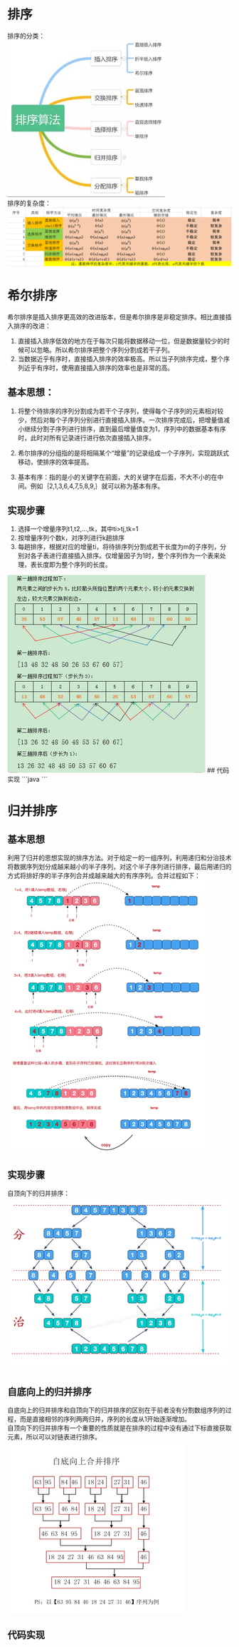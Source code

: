 <!--
 * @Author: QingHui Meng
 * @Date: 2021-03-02 11:12:13
-->
# 排序
排序的分类：
<br><img src=../img/排序的分类.jpg><br>
排序的复杂度：
<br><img src=../img/复杂度.png>

# 希尔排序
希尔排序是插入排序更高效的改进版本，但是希尔排序是非稳定排序。相比直接插入排序的改进：
1. 直接插入排序低效的地方在于每次只能将数据移动一位，但是数据量较少的时候可以忽略。所以希尔排序把整个序列分割成若干子列。
2. 当数据近乎有序时，直接插入排序的效率极高。所以当子列排序完成，整个序列近乎有序时，使用直接插入排序的效率也是非常的高。
## 基本思想：
1. 将整个待排序的序列分割成为若干个子序列，使得每个子序列的元素相对较少，然后对每个子序列分别进行直接插入排序。一次排序完成后，把增量值减小继续分割子序列进行排序，直到最后增量值变为1，序列中的数据基本有序时，此时对所有记录进行进行依次直接插入排序。

2. 希尔排序的分组指的是将相隔某个“增量”的记录组成一个子序列，实现跳跃式移动，使排序的效率提高。
3. 基本有序：指的是小的关键字在前面，大的关键字在后面，不大不小的在中间。例如｛2,1,3,6,4,7,5,8,9,｝就可以称为基本有序。
## 实现步骤
1. 选择一个增量序列t1,t2,...,tk，其中ti>tj,tk=1
2. 按增量序列个数k，对序列进行k趟排序
3. 每趟排序，根据对应的增量ti，将待排序列分割成若干长度为m的子序列，分别对各子表进行直接插入排序。仅增量因子为1时，整个序列作为一个表来处理，表长度即为整个序列的长度。
<img src=../img/shellsort.png>
## 代码实现
```java
```

# 归并排序
## 基本思想
利用了归并的思想实现的排序方法。对于给定一的一组序列，利用递归和分治技术将数据序列划分成越来越小的半子序列，对这个半子序列进行排序，最后用递归的方式将排好序的半子序列合并成越来越大的有序序列。合并过程如下：<br><img src=../img/merge.png>
## 实现步骤
自顶向下的归并排序：
<img src=../img/mergesort_ub.png><br>

## 自底向上的归并排序
自底向上的归并排序和自顶向下的归并排序的区别在于前者没有分割数组序列的过程，而是直接相邻的序列两两归并，序列的长度从1开始逐渐增加。<br>
自顶向下的归并排序有一个重要的性质就是在排序的过程中没有通过下标直接获取元素，所以可以对链表进行排序。
<br><img src=../img/mergesort_bu.jpg>

## 代码实现
```java
```